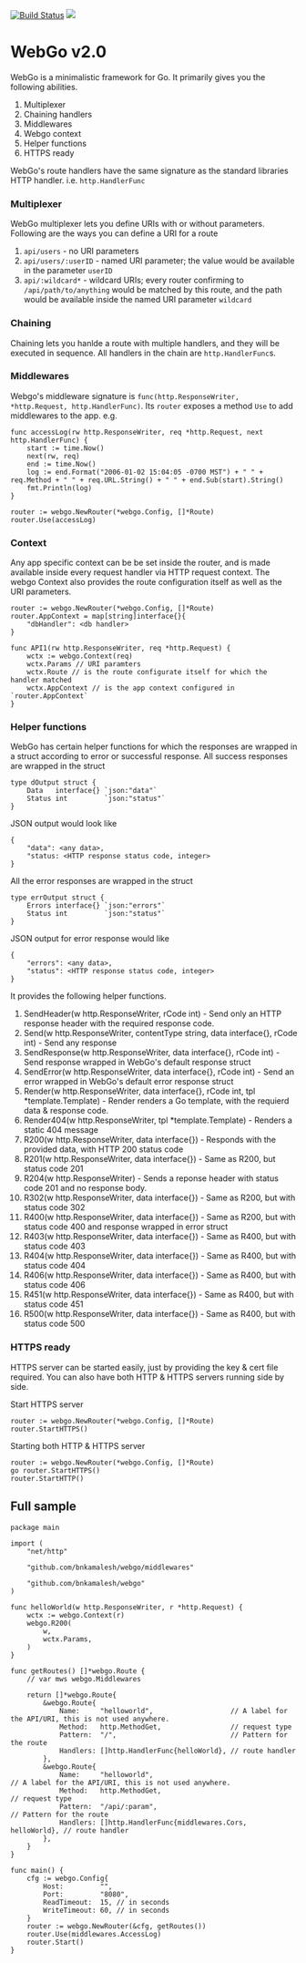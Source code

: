 [![Build Status](https://travis-ci.org/bnkamalesh/webgo.svg?branch=master)](https://travis-ci.org/bnkamalesh/webgo)
[![](https://goreportcard.com/badge/github.com/bnkamalesh/webgo)](https://goreportcard.com/report/github.com/bnkamalesh/webgo)

# WebGo v2.0

WebGo is a minimalistic framework for Go. It primarily gives you the following abilities.

1. Multiplexer
2. Chaining handlers
3. Middlewares
4. Webgo context
5. Helper functions
6. HTTPS ready

WebGo's route handlers have the same signature as the standard libraries HTTP handler.
i.e. `http.HandlerFunc`

### Multiplexer

WebGo multiplexer lets you define URIs with or without parameters. Following are the ways you can 
define a URI for a route

1. `api/users` - no URI parameters
2. `api/users/:userID` - named URI parameter; the value would be available in the parameter `userID`
3. `api/:wildcard*` - wildcard URIs; every router confirming to `/api/path/to/anything` would be
matched by this route, and the path would be available inside the named URI parameter `wildcard`

### Chaining

Chaining lets you hanlde a route with multiple handlers, and they will be executed in sequence.
All handlers in the chain are `http.HandlerFunc`s.

### Middlewares

Webgo's middleware signature is `func(http.ResponseWriter, *http.Request, http.HandlerFunc)`.
Its `router` exposes a method `Use` to add middlewares to the app. e.g.

```
func accessLog(rw http.ResponseWriter, req *http.Request, next http.HandlerFunc) {
	start := time.Now()
	next(rw, req)
	end := time.Now()
	log := end.Format("2006-01-02 15:04:05 -0700 MST") + " " + req.Method + " " + req.URL.String() + " " + end.Sub(start).String()
	fmt.Println(log)
}

router := webgo.NewRouter(*webgo.Config, []*Route)
router.Use(accessLog)
```

### Context

Any app specific context can be be set inside the router, and is made available inside every request
handler via HTTP request context. The webgo Context also provides the route configuration itself 
as well as the URI parameters.

```
router := webgo.NewRouter(*webgo.Config, []*Route)
router.AppContext = map[string]interface{}{
	"dbHandler": <db handler>
}

func API1(rw http.ResponseWriter, req *http.Request) {
	wctx := webgo.Context(req)
	wctx.Params // URI paramters
	wctx.Route // is the route configurate itself for which the handler matched
	wctx.AppContext // is the app context configured in `router.AppContext`
}
```

### Helper functions

WebGo has certain helper functions for which the responses are wrapped in a struct according to 
error or successful response. All success responses are wrapped in the struct
```
type dOutput struct {
	Data   interface{} `json:"data"`
	Status int         `json:"status"`
}
```
JSON output would look like
```
{
	"data": <any data>,
	"status: <HTTP response status code, integer>
}
```

All the error responses are wrapped in the struct

```
type errOutput struct {
	Errors interface{} `json:"errors"`
	Status int         `json:"status"`
}
```

JSON output for error response would like

```
{
	"errors": <any data>,
	"status": <HTTP response status code, integer>
}
```

It provides the following helper functions.

1. SendHeader(w http.ResponseWriter, rCode int) - Send only an HTTP response header with the required
response code.
2. Send(w http.ResponseWriter, contentType string, data interface{}, rCode int) - Send any response
3. SendResponse(w http.ResponseWriter, data interface{}, rCode int) - Send response wrapped in
WebGo's default response struct
4. SendError(w http.ResponseWriter, data interface{}, rCode int) - Send an error wrapped in WebGo's
default error response struct
5. Render(w http.ResponseWriter, data interface{}, rCode int, tpl *template.Template) - Render renders
a Go template, with the requierd data & response code.
6. Render404(w http.ResponseWriter, tpl *template.Template) - Renders a static 404 message
7. R200(w http.ResponseWriter, data interface{}) - Responds with the provided data, with HTTP 200
status code
8. R201(w http.ResponseWriter, data interface{}) - Same as R200, but status code 201
9. R204(w http.ResponseWriter) - Sends a reponse header with status code 201 and no response body.
10. R302(w http.ResponseWriter, data interface{}) - Same as R200, but with status code 302
11. R400(w http.ResponseWriter, data interface{}) - Same as R200, but with status code 400 and 
response wrapped in error struct
12. R403(w http.ResponseWriter, data interface{}) - Same as R400, but with status code 403
13. R404(w http.ResponseWriter, data interface{}) - Same as R400, but with status code 404
14. R406(w http.ResponseWriter, data interface{}) - Same as R400, but with status code 406
15. R451(w http.ResponseWriter, data interface{}) - Same as R400, but with status code 451
16. R500(w http.ResponseWriter, data interface{}) - Same as R400, but with status code 500

### HTTPS ready

HTTPS server can be started easily, just by providing the key & cert file required.
You can also have both HTTP & HTTPS servers running side by side.

Start HTTPS server

```
router := webgo.NewRouter(*webgo.Config, []*Route)
router.StartHTTPS()
```

Starting both HTTP & HTTPS server

```
router := webgo.NewRouter(*webgo.Config, []*Route)
go router.StartHTTPS()
router.StartHTTP()
```
## Full sample

```
package main

import (
	"net/http"

	"github.com/bnkamalesh/webgo/middlewares"

	"github.com/bnkamalesh/webgo"
)

func helloWorld(w http.ResponseWriter, r *http.Request) {
	wctx := webgo.Context(r)
	webgo.R200(
		w,
		wctx.Params,
	)
}

func getRoutes() []*webgo.Route {
	// var mws webgo.Middlewares

	return []*webgo.Route{
		&webgo.Route{
			Name:     "helloworld",                   // A label for the API/URI, this is not used anywhere.
			Method:   http.MethodGet,                 // request type
			Pattern:  "/",                            // Pattern for the route
			Handlers: []http.HandlerFunc{helloWorld}, // route handler
		},
		&webgo.Route{
			Name:     "helloworld",                                     // A label for the API/URI, this is not used anywhere.
			Method:   http.MethodGet,                                   // request type
			Pattern:  "/api/:param",                                    // Pattern for the route
			Handlers: []http.HandlerFunc{middlewares.Cors, helloWorld}, // route handler
		},
	}
}

func main() {
	cfg := webgo.Config{
		Host:         "",
		Port:         "8080",
		ReadTimeout:  15, // in seconds
		WriteTimeout: 60, // in seconds
	}
	router := webgo.NewRouter(&cfg, getRoutes())
	router.Use(middlewares.AccessLog)
	router.Start()
}

```